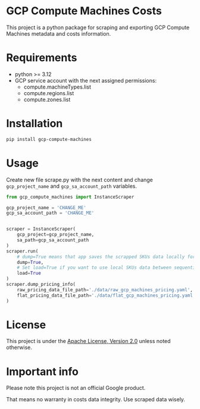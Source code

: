 # GCP Compute Machines Costs

This project is a python package for scraping and exporting GCP Compute Machines metadata and costs information.

# Requirements

* python >= 3.12
* GCP service account with the next assigned permissions:
  * compute.machineTypes.list 
  * compute.regions.list 
  * compute.zones.list

# Installation

```bash
pip install gcp-compute-machines
```

# Usage

Create new file scrape.py with the next content and change `gcp_project_name` and `gcp_sa_account_path` variables.

```python
from gcp_compute_machines import InstanceScraper

gcp_project_name = 'CHANGE_ME'
gcp_sa_account_path = 'CHANGE_ME'


scraper = InstanceScraper(
    gcp_project=gcp_project_name,
    sa_path=gcp_sa_account_path
)
scraper.run(
    # dump=True means that app saves the scrapped SKUs data locally for future reuses.
    dump=True,
    # Set load=True if you want to use local SKUs data between sequential runs.
    load=True
)
scraper.dump_pricing_info(
    raw_pricing_data_file_path='./data/raw_gcp_machines_pricing.yaml',
    flat_pricing_data_file_path='./data/flat_gcp_machines_pricing.yaml'
)
```

# License 

This project is under the [Apache License, Version 2.0](./LICENSE) unless noted otherwise.

# Important info

Please note this project is not an official Google product. 

That means no warranty in costs data integrity. Use scraped data wisely.

